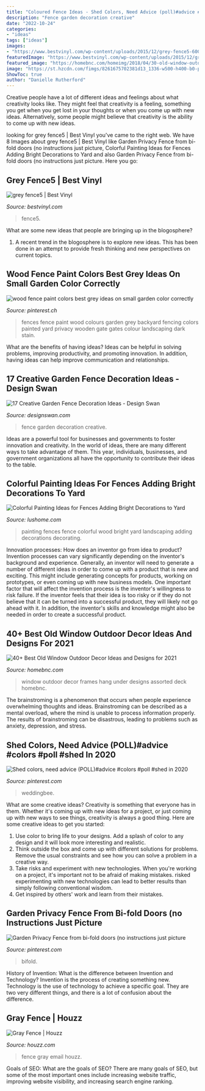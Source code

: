 ```yaml
---
title: "Coloured Fence Ideas - Shed Colors, Need Advice (poll)#advice #colors #poll #shed In 2020"
description: "Fence garden decoration creative"
date: "2022-10-24"
categories:
- "ideas"
tags: ["ideas"]
images:
- "https://www.bestvinyl.com/wp-content/uploads/2015/12/grey-fence5-600x450.jpg"
featuredImage: "https://www.bestvinyl.com/wp-content/uploads/2015/12/grey-fence5-600x450.jpg"
featured_image: "https://homebnc.com/homeimg/2018/04/30-old-window-outdoor-decor-ideas-homebnc.jpg"
image: "https://st.hzcdn.com/fimgs/8261675702381d13_1336-w500-h400-b0-p0--traditional-landscape.jpg"
ShowToc: true
author: "Danielle Rutherford"
---
```



Creative people have a lot of different ideas and feelings about what creativity looks like. They might feel that creativity is a feeling, something you get when you get lost in your thoughts or when you come up with new ideas. Alternatively, some people might believe that creativity is the ability to come up with new ideas.

	

		
looking for grey fence5 | Best Vinyl you've came to the right web. We have 8 Images about grey fence5 | Best Vinyl like Garden Privacy Fence from bi-fold doors (no instructions just picture, Colorful Painting Ideas for Fences Adding Bright Decorations to Yard and also Garden Privacy Fence from bi-fold doors (no instructions just picture. Here you go:
		
    
## Grey Fence5 | Best Vinyl

<img loading=lazy src="https://www.bestvinyl.com/wp-content/uploads/2015/12/grey-fence5-600x450.jpg" onerror="this.onerror=null;this.src='https://tse2.mm.bing.net/th?id=OIP.HHF4qhxaPCuqcFvBLzkasAHaFj&amp;pid=15.1';" alt="grey fence5 | Best Vinyl">

_Source: bestvinyl.com_

>fence5. 

	

What are some new ideas that people are bringing up in the blogosphere?
1. A recent trend in the blogosphere is to explore new ideas. This has been done in an attempt to provide fresh thinking and new perspectives on current topics.

    
## Wood Fence Paint Colors Best Grey Ideas On Small Garden Color Correctly

<img loading=lazy src="https://i.pinimg.com/736x/74/e4/e7/74e4e7efd537bc854e33dab64f31bc4a.jpg" onerror="this.onerror=null;this.src='https://tse2.mm.bing.net/th?id=OIP.fFRKeXsLLmRFd3gA_ggC8QHaFj&amp;pid=15.1';" alt="wood fence paint colors best grey ideas on small garden color correctly">

_Source: pinterest.ch_

>fences fence paint wood colours garden grey backyard fencing colors painted yard privacy wooden gate gates colour landscaping dark stain. 

	

What are the benefits of having ideas?
Ideas can be helpful in solving problems, improving productivity, and promoting innovation. In addition, having ideas can help improve communication and relationships.

    
## 17 Creative Garden Fence Decoration Ideas - Design Swan

<img loading=lazy src="https://img.designswan.com/2016/07/fenceArt/15.jpg" onerror="this.onerror=null;this.src='https://tse3.mm.bing.net/th?id=OIP.E-RYocP0AHGoYZWFrkRD_AHaFh&amp;pid=15.1';" alt="17 Creative Garden Fence Decoration Ideas - Design Swan">

_Source: designswan.com_

>fence garden decoration creative. 

	

Ideas are a powerful tool for businesses and governments to foster innovation and creativity. In the world of ideas, there are many different ways to take advantage of them. This year, individuals, businesses, and government organizations all have the opportunity to contribute their ideas to the table.

    
## Colorful Painting Ideas For Fences Adding Bright Decorations To Yard

<img loading=lazy src="http://www.lushome.com/wp-content/uploads/2014/05/wood-fence-decorating-painting-ideas-2.jpg" onerror="this.onerror=null;this.src='https://tse1.mm.bing.net/th?id=OIP.hBVp6QzknZ4mN0elC-YJagHaEw&amp;pid=15.1';" alt="Colorful Painting Ideas for Fences Adding Bright Decorations to Yard">

_Source: lushome.com_

>painting fences fence colorful wood bright yard landscaping adding decorations decorating. 

	

Innovation processes: How does an inventor go from idea to product?
Invention processes can vary significantly depending on the inventor's background and experience. Generally, an inventor will need to generate a number of different ideas in order to come up with a product that is new and exciting. This might include generating concepts for products, working on prototypes, or even coming up with new business models.
One important factor that will affect the invention process is the inventor's willingness to risk failure. If the inventor feels that their idea is too risky or if they do not believe that it can be turned into a successful product, they will likely not go ahead with it. In addition, the inventor's skills and knowledge might also be needed in order to create a successful product.

    
## 40+ Best Old Window Outdoor Decor Ideas And Designs For 2021

<img loading=lazy src="https://homebnc.com/homeimg/2018/04/30-old-window-outdoor-decor-ideas-homebnc.jpg" onerror="this.onerror=null;this.src='https://tse3.mm.bing.net/th?id=OIP.-VTucHHCPLqE6-DviG5TkwHaLH&amp;pid=15.1';" alt="40+ Best Old Window Outdoor Decor Ideas and Designs for 2021">

_Source: homebnc.com_

>window outdoor decor frames hang under designs assorted deck homebnc. 

	

The brainstroming is a phenomenon that occurs when people experience overwhelming thoughts and ideas. Brainstroming can be described as a mental overload, where the mind is unable to process information properly. The results of brainstroming can be disastrous, leading to problems such as anxiety, depression, and stress.

    
## Shed Colors, Need Advice (POLL)#advice #colors #poll #shed In 2020

<img loading=lazy src="https://i.pinimg.com/736x/d0/66/80/d06680a1c248e7536e09030b5ac271b5.jpg" onerror="this.onerror=null;this.src='https://tse3.mm.bing.net/th?id=OIP.Qkmb3ErpNZJpcgM4zhwyBgAAAA&amp;pid=15.1';" alt="Shed colors, need advice (POLL)#advice #colors #poll #shed in 2020">

_Source: pinterest.com_

>weddingbee. 

	

What are some creative ideas?
Creativity is something that everyone has in them. Whether it's coming up with new ideas for a project, or just coming up with new ways to see things, creativity is always a good thing. Here are some creative ideas to get you started: 
1) Use color to bring life to your designs. Add a splash of color to any design and it will look more interesting and realistic. 
2) Think outside the box and come up with different solutions for problems. Remove the usual constraints and see how you can solve a problem in a creative way. 
3) Take risks and experiment with new technologies. When you're working on a project, it's important not to be afraid of making mistakes. risked experimenting with new technologies can lead to better results than simply following conventional wisdom. 
4) Get inspired by others' work and learn from their mistakes.

    
## Garden Privacy Fence From Bi-fold Doors (no Instructions Just Picture

<img loading=lazy src="https://i.pinimg.com/originals/36/e9/2e/36e92ebdfca410db8a155e36c8bff2e7.jpg" onerror="this.onerror=null;this.src='https://tse4.mm.bing.net/th?id=OIP.X7ZqABN8DDLIyqTmF0dVmAHaEO&amp;pid=15.1';" alt="Garden Privacy Fence from bi-fold doors (no instructions just picture">

_Source: pinterest.com_

>bifold. 

	

History of Invention: What is the difference between Invention and Technology?
Invention is the process of creating something new. Technology is the use of technology to achieve a specific goal. They are two very different things, and there is a lot of confusion about the difference.

    
## Gray Fence | Houzz

<img loading=lazy src="https://st.hzcdn.com/fimgs/8261675702381d13_1336-w500-h400-b0-p0--traditional-landscape.jpg" onerror="this.onerror=null;this.src='https://tse4.mm.bing.net/th?id=OIP.Snds48mHPdbf0UJWaNmmWwHaF7&amp;pid=15.1';" alt="Gray Fence | Houzz">

_Source: houzz.com_

>fence gray email houzz. 

	

Goals of SEO: What are the goals of SEO?
There are many goals of SEO, but some of the most important ones include increasing website traffic, improving website visibility, and increasing search engine ranking.

